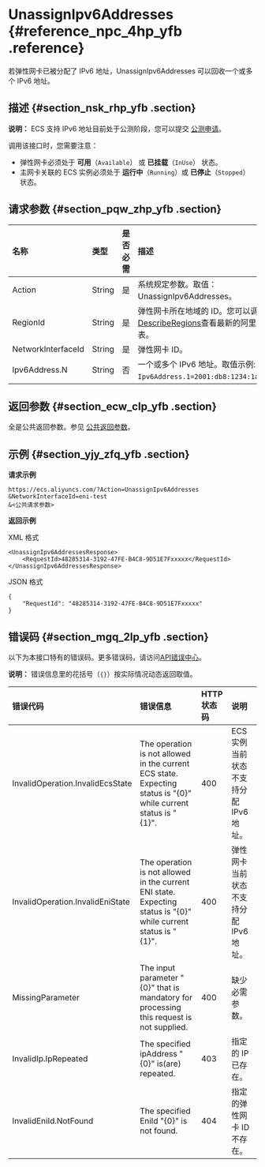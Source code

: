 # UnassignIpv6Addresses {#reference_npc_4hp_yfb .reference}

若弹性网卡已被分配了 IPv6 地址，UnassignIpv6Addresses 可以回收一个或多个 IPv6 地址。

## 描述 {#section_nsk_rhp_yfb .section}

**说明：** ECS 支持 IPv6 地址目前处于公测阶段，您可以提交 [公测申请](https://page.aliyun.com/form/act608662110/index.htm)。

调用该接口时，您需要注意：

-   弹性网卡必须处于 **可用**（`Available`） 或 **已挂载**（`InUse`） 状态。
-   主网卡关联的 ECS 实例必须处于 **运行中**（`Running`）或 **已停止**（`Stopped`） 状态。

## 请求参数 {#section_pqw_zhp_yfb .section}

|名称|类型|是否必需|描述|
|:-|:-|:---|:-|
|Action|String|是|系统规定参数。取值：UnassignIpv6Addresses。|
|RegionId|String|是|弹性网卡所在地域的 ID。您可以调用[DescribeRegions](../cn.zh-CN/API参考/地域/DescribeRegions.md#)查看最新的阿里云地域列表。 |
|NetworkInterfaceId|String|是|弹性网卡 ID。|
|Ipv6Address.N|String|否|一个或多个 IPv6 地址。取值示例: `Ipv6Address.1=2001:db8:1234:1a00::4XX`。|

## 返回参数 {#section_ecw_clp_yfb .section}

全是公共返回参数。参见 [公共返回参数](cn.zh-CN/API参考/HTTP调用方式/公共参数.md#)。

## 示例 {#section_yjy_zfq_yfb .section}

**请求示例**

```
https://ecs.aliyuncs.com/?Action=UnassignIpv6Addresses
&NetworkInterfaceId=eni-test
&<公共请求参数>
```

**返回示例**

XML 格式

```
<UnassignIpv6AddressesResponse>
    <RequestId>48285314-3192-47FE-B4C8-9D51E7Fxxxxx</RequestId>
</UnassignIpv6AddressesResponse>
```

JSON 格式

```
{
    "RequestId": "48285314-3192-47FE-B4C8-9D51E7Fxxxxx"
}
```

## 错误码 {#section_mgq_2lp_yfb .section}

以下为本接口特有的错误码。更多错误码，请访问[API错误中心](https://error-center.aliyun.com/status/product/Ecs)。

**说明：** 错误信息里的花括号（`{}`）按实际情况动态返回取值。

|错误代码|错误信息|HTTP状态码|说明|
|:---|:---|:------|:-|
|InvalidOperation.InvalidEcsState|The operation is not allowed in the current ECS state. Expecting status is "\{0\}" while current status is "\{1\}".|400|ECS 实例当前状态不支持分配 IPv6 地址。|
|InvalidOperation.InvalidEniState|The operation is not allowed in the current ENI state. Expecting status is "\{0\}" while current status is "\{1\}".|400|弹性网卡当前状态不支持分配 IPv6 地址。|
|MissingParameter|The input parameter "\{0\}" that is mandatory for processing this request is not supplied.|400|缺少必需参数。|
|InvalidIp.IpRepeated|The specified ipAddress "\{0\}" is\(are\) repeated.|403|指定的 IP 已存在。|
|InvalidEniId.NotFound|The specified EniId "\{0\}" is not found.|404|指定的弹性网卡 ID 不存在。|

